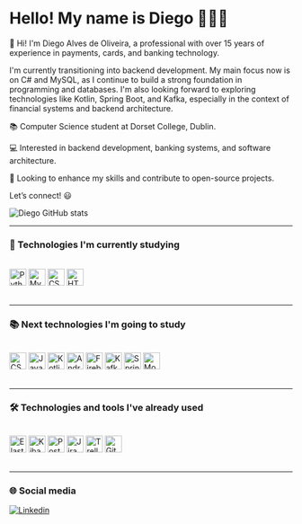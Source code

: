 # Hello! My name is Diego 🙋🏻‍♂️

👋 Hi! I'm Diego Alves de Oliveira, a professional with over 15 years of experience in payments, cards, and banking technology.

I'm currently transitioning into backend development. My main focus now is on C# and MySQL, as I continue to build a strong foundation in programming and databases. I'm also looking forward to exploring technologies like Kotlin, Spring Boot, and Kafka, especially in the context of financial systems and backend architecture.

📚 Computer Science student at Dorset College, Dublin.

💻 Interested in backend development, banking systems, and software architecture. 

🚀 Looking to enhance my skills and contribute to open-source projects.

Let’s connect! 😃

![Diego GitHub stats](https://github-readme-stats.vercel.app/api?username=DiegoAlvesOL&show_icons=true&theme=tokyonight)

---

### 📝 Technologies I'm currently studying

<div style="display: inline_block"><br/>
  <img alt="Python" height="30" src="https://img.shields.io/badge/python-3670A0?style=for-the-badge&logo=python&logoColor=ffdd54"/>
  <img alt="MySQL" height="30" src="https://img.shields.io/badge/mysql-4479A1.svg?style=for-the-badge&logo=mysql&logoColor=white"/>
  <img alt="CSharp" height="30" src="https://img.shields.io/badge/C%23-239120.svg?style=for-the-badge&logo=csharp&logoColor=white"/>
  <img alt="HTML5" height="30" src="https://img.shields.io/badge/html5-%23E34F26.svg?style=for-the-badge&logo=html5&logoColor=white"/>
</div><br/>

---

### 📚 Next technologies I'm going to study

<div style="display: inline_block"><br/>
  <img alt="CSS3" height="30" src="https://img.shields.io/badge/css3-%231572B6.svg?style=for-the-badge&logo=css3&logoColor=white"/>
  <img alt="JavaScript" height="30" src="https://img.shields.io/badge/javascript-%23323330.svg?style=for-the-badge&logo=javascript&logoColor=%23F7DF1E"/>
  <img alt="Kotlin" height="30" src="https://img.shields.io/badge/Kotlin-0095D5?&style=for-the-badge&logo=kotlin&logoColor=white"/>
  <img alt="Android" height="30" src="https://img.shields.io/badge/Android-3DDC84?style=for-the-badge&logo=android&logoColor=white"/>
  <img alt="Firebase" height="30" src="https://img.shields.io/badge/firebase-a08021?style=for-the-badge&logo=firebase&logoColor=ffcd34"/>
  <img alt="Kafka" height="30" src="https://img.shields.io/badge/Apache%20Kafka-231F20?logo=apachekafka&logoColor=fff&style=for-the-badge"/>
  <img alt="SpringBoot" height="30" src="https://img.shields.io/badge/spring-%236DB33F.svg?style=for-the-badge&logo=spring&logoColor=white"/>
  <img alt="MongoDB" height="30" src="https://img.shields.io/badge/MongoDB-47A248?logo=mongodb&logoColor=fff&style=for-the-badge"/>
</div><br/>

---

### 🛠️ Technologies and tools I've already used

<div style="display: inline_block"><br/>
  <img alt="ElasticSearch" height="30" src="https://img.shields.io/badge/-ElasticSearch-005571?style=for-the-badge&logo=elasticsearch"/>
  <img alt="Kibana" height="30" src="https://img.shields.io/badge/Kibana-005571?style=for-the-badge&logo=Kibana&logoColor=white"/>
  <img alt="Postman" height="30" src="https://img.shields.io/badge/Postman-FF6C37?style=for-the-badge&logo=postman&logoColor=white"/>
  <img alt="Jira" height="30" src="https://img.shields.io/badge/jira-%230A0FFF.svg?style=for-the-badge&logo=jira&logoColor=white"/>
  <img alt="Trello" height="30" src="https://img.shields.io/badge/Trello-0052CC?style=for-the-badge&logo=trello&logoColor=white"/>
  <img alt="Git" height="30" src="https://img.shields.io/badge/git-%23F05033.svg?style=for-the-badge&logo=git&logoColor=white"/>
</div><br/>

---

### 🌐 Social media

[![Linkedin](https://img.shields.io/badge/LinkedIn-0077B5?style=for-the-badge&logo=linkedin&logoColor=white)](https://www.linkedin.com/in/diego-alves-de-oliveira-1396a921a/)
